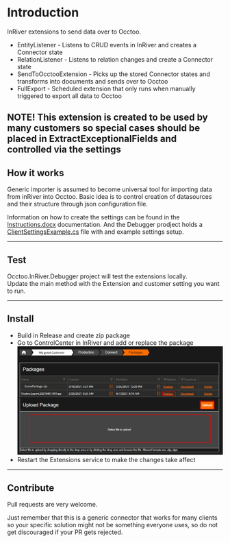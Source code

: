 # Introduction 
InRiver extensions to send data over to Occtoo.

* EntityListener - Listens to CRUD events in InRiver and creates a Connector state
* RelationListener - Listens to relation changes and create a Connector state
* SendToOcctooExtension - Picks up the stored Connector states and transforms into documents and sends over to Occtoo
* FullExport - Scheduled extension that only runs when manually triggered to export all data to Occtoo

**NOTE!
This extension is created to be used by many customers so special cases should be placed in ExtractExceptionalFields and controlled via the settings**
---
## How it works
Generic importer is assumed to become universal tool for importing data from inRiver into Occtoo. Basic idea is to control creation of datasources and their structure through json configuration file.

Information on how to create the settings can be found in the [Instructions.docx](./doc/Instructions.docx) documentation. And the Debugger prodject holds a [ClientSettingsExample.cs](src/Occtoo.InRiver.Debugger\Settings\Clients\ClientSettingsExample.cs) file with and example settings setup.

---
## Test
Occtoo.InRiver.Debugger project will test the extensions locally.  
Update the main method with the Extension and customer setting you want to run.

---
## Install
 * Build in Release and create zip package
 * Go to ControlCenter in InRiver and add or replace the package  
 ![Control Center in InRiver](./doc/Extension_Installation.png)
 * Restart the Extensions service to make the changes take affect

 ---
 ## Contribute
 Pull requests are very welcome.

 Just remember that this is a generic connector that works for many clients so your specific solution might not be something everyone uses, so do not get discouraged if your PR gets rejected.